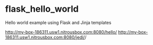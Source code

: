 # flask_hello_world
Hello world example using Flask and Jinja templates

http://my-box-186311.usw1.nitrousbox.com:8080/hello/<name>
http://my-box-186311.usw1.nitrousbox.com:8080/jedi/<first name>/<last name>
